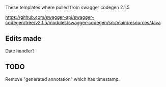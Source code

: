 These templates where pulled from swagger codegen 2.1.5

https://github.com/swagger-api/swagger-codegen/tree/v2.1.5/modules/swagger-codegen/src/main/resources/Java

## Edits made

Date handler?

## TODO

Remove "generated annotation" which has timestamp.
